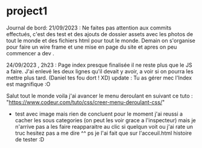 # project1 
Journal de bord:
21/09/2023 : Ne faites pas attention aux commits effectués, c'est des test et des ajouts de dossier assets 
avec les photos de tout le monde et des fichiers html pour tout le monde.
Demain on s'organise pour faire un wire frame et une mise en page du site et apres on peu commencer a dev .

24/09/2023 , 2h23 : Page index presque finalisée il ne reste plus que le JS a faire. J'ai enlevé les deux lignes qu'il devait y avoir, a voir si on pourra les mettre plus tard.
(Daniel tes fou dort ! XD)
update : Tu as gérer mec l'Index est magnifique :O

Salut tout le monde voila j'ai avancer le menu deroulant en suivant ce tuto : "https://www.codeur.com/tuto/css/creer-menu-deroulant-css/"
+ test avec image mais rien de concluent pour le moment 
j'ai reussi a cacher les sous categories (on peut les voir grace a l'inspecteur) mais je n'arrive pas a les faire reapparaitre au clic si quelqun voit ou j'ai rate un truc hesitez pas a me dire ^^ 
ps je l'ai fait que sur l'acceuil.html histoire de tester :D
